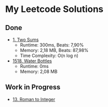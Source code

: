 # My Leetcode Solutions

## Done

- [1. Two Sums](https://github.com/LunarAkai/leetcode/tree/main/two_sums)
    - Runtime: 300ms, Beats: 7,90%
    - Memory: 2,18 MB, Beats: 87,98%
    - Time Complexity: O(n log n)
- [1518. Water Bottles](https://github.com/LunarAkai/leetcode/tree/main/water_bottles)
    - Runtime: 0ms
    - Memory: 2,08 MB

## Work in Progress

- [13. Roman to Integer](https://github.com/LunarAkai/leetcode/tree/main/roman_to_integer)

